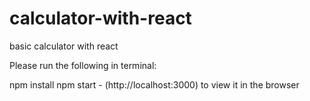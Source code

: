 # calculator-with-react
basic calculator with react

Please run the following in terminal:

npm install
npm start - (http://localhost:3000) to view it in the browser
